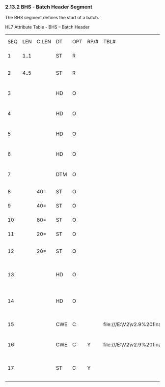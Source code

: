 ### 2.13.2 BHS ‑ Batch Header Segment 

The BHS segment defines the start of a batch.

HL7 Attribute Table - BHS – Batch Header

|     |     |     |     |     |     |     |     |     |
| --- | --- | --- | --- | --- | --- | --- | --- | --- |
| SEQ | LEN | C.LEN | DT | OPT | RP/# | TBL# | ITEM # | ELEMENT NAME |
| 1 | 1..1 |  | ST | R |  |  | 00081 | Batch Field Separator |
| 2 | 4..5 |  | ST | R |  |  | 00082 | Batch Encoding Characters |
| 3 |  |  | HD | O |  |  | 00083 | Batch Sending Application |
| 4 |  |  | HD | O |  |  | 00084 | Batch Sending Facility |
| 5 |  |  | HD | O |  |  | 00085 | Batch Receiving Application |
| 6 |  |  | HD | O |  |  | 00086 | Batch Receiving Facility |
| 7 |  |  | DTM | O |  |  | 00087 | Batch Creation Date/Time |
| 8 |  | 40= | ST | O |  |  | 00088 | Batch Security |
| 9 |  | 40= | ST | O |  |  | 00089 | Batch Name/ID/Type |
| 10 |  | 80= | ST | O |  |  | 00090 | Batch Comment |
| 11 |  | 20= | ST | O |  |  | 00091 | Batch Control ID |
| 12 |  | 20= | ST | O |  |  | 00092 | Reference Batch Control ID |
| 13 |  |  | HD | O |  |  | 02271 | Batch Sending Network Address |
| 14 |  |  | HD | O |  |  | 02272 | Batch Receiving Network Address |
| 15 |  |  | CWE | C |  | file:///E:\V2\v2.9%20final%20Nov%20from%20Frank\V29_CH02C_Tables.docx#HL70952[0952] | 02429 | Security Classification Tag |
| 16 |  |  | CWE | C | Y | file:///E:\V2\v2.9%20final%20Nov%20from%20Frank\V29_CH02C_Tables.docx#HL70953[0953] | 02430 | Security Handling Instructions |
| 17 |  |  | ST | C | Y |  | 02431 | Special Access Restriction Instructions |

